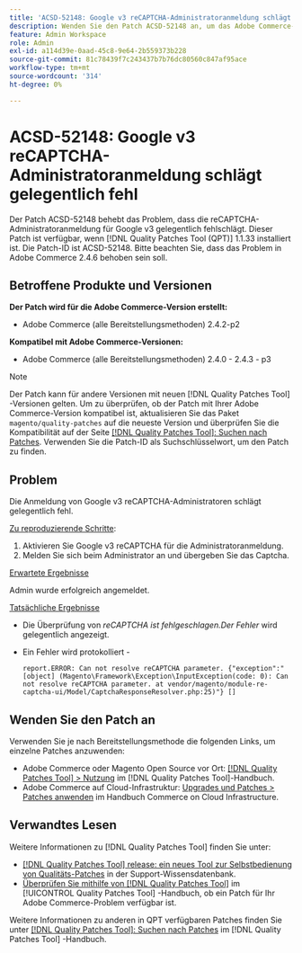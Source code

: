 ```yaml
---
title: 'ACSD-52148: Google v3 reCAPTCHA-Administratoranmeldung schlägt gelegentlich fehl'
description: Wenden Sie den Patch ACSD-52148 an, um das Adobe Commerce-Problem zu beheben, bei dem die reCAPTCHA-Administratoranmeldung für Google v3 gelegentlich fehlschlägt.
feature: Admin Workspace
role: Admin
exl-id: a114d39e-0aad-45c8-9e64-2b559373b228
source-git-commit: 81c78439f7c243437b7b76dc80560c847af95ace
workflow-type: tm+mt
source-wordcount: '314'
ht-degree: 0%

---
```


# ACSD-52148: Google v3 reCAPTCHA-Administratoranmeldung schlägt gelegentlich fehl

Der Patch ACSD-52148 behebt das Problem, dass die reCAPTCHA-Administratoranmeldung für Google v3 gelegentlich fehlschlägt. Dieser Patch ist verfügbar, wenn [!DNL Quality Patches Tool (QPT)] 1.1.33 installiert ist. Die Patch-ID ist ACSD-52148. Bitte beachten Sie, dass das Problem in Adobe Commerce 2.4.6 behoben sein soll.

## Betroffene Produkte und Versionen

**Der Patch wird für die Adobe Commerce-Version erstellt:**

* Adobe Commerce (alle Bereitstellungsmethoden) 2.4.2-p2

**Kompatibel mit Adobe Commerce-Versionen:**

* Adobe Commerce (alle Bereitstellungsmethoden) 2.4.0 - 2.4.3 - p3

>[!NOTE]
>
>Der Patch kann für andere Versionen mit neuen [!DNL Quality Patches Tool] -Versionen gelten. Um zu überprüfen, ob der Patch mit Ihrer Adobe Commerce-Version kompatibel ist, aktualisieren Sie das Paket `magento/quality-patches` auf die neueste Version und überprüfen Sie die Kompatibilität auf der Seite [[!DNL Quality Patches Tool]: Suchen nach Patches](https://experienceleague.adobe.com/tools/commerce-quality-patches/index.html). Verwenden Sie die Patch-ID als Suchschlüsselwort, um den Patch zu finden.

## Problem

Die Anmeldung von Google v3 reCAPTCHA-Administratoren schlägt gelegentlich fehl.

<u>Zu reproduzierende Schritte</u>:

1. Aktivieren Sie Google v3 reCAPTCHA für die Administratoranmeldung.
1. Melden Sie sich beim Administrator an und übergeben Sie das Captcha.

<u>Erwartete Ergebnisse</u>

Admin wurde erfolgreich angemeldet.

<u>Tatsächliche Ergebnisse</u>

* Die Überprüfung von *reCAPTCHA ist fehlgeschlagen.Der Fehler* wird gelegentlich angezeigt.
* Ein Fehler wird protokolliert -

  ```
  report.ERROR: Can not resolve reCAPTCHA parameter. {"exception":"[object] (Magento\Framework\Exception\InputException(code: 0): Can not resolve reCAPTCHA parameter. at vendor/magento/module-re-captcha-ui/Model/CaptchaResponseResolver.php:25)"} []
  ```

## Wenden Sie den Patch an

Verwenden Sie je nach Bereitstellungsmethode die folgenden Links, um einzelne Patches anzuwenden:

* Adobe Commerce oder Magento Open Source vor Ort: [[!DNL Quality Patches Tool] > Nutzung](/help/tools/quality-patches-tool/usage.md) im [!DNL Quality Patches Tool]-Handbuch.
* Adobe Commerce auf Cloud-Infrastruktur: [Upgrades und Patches > Patches anwenden](https://experienceleague.adobe.com/docs/commerce-cloud-service/user-guide/develop/upgrade/apply-patches.html) im Handbuch Commerce on Cloud Infrastructure.

## Verwandtes Lesen

Weitere Informationen zu [!DNL Quality Patches Tool] finden Sie unter:

* [[!DNL Quality Patches Tool] release: ein neues Tool zur Selbstbedienung von Qualitäts-Patches](https://experienceleague.adobe.com/en/docs/commerce-knowledge-base/kb/announcements/commerce-announcements/magento-quality-patches-released-new-tool-to-self-serve-quality-patches) in der Support-Wissensdatenbank.
* [Überprüfen Sie mithilfe von  [!DNL Quality Patches Tool]](/help/tools/quality-patches-tool/patches-available-in-qpt/check-patch-for-magento-issue-with-magento-quality-patches.md) im [!UICONTROL Quality Patches Tool] -Handbuch, ob ein Patch für Ihr Adobe Commerce-Problem verfügbar ist.


Weitere Informationen zu anderen in QPT verfügbaren Patches finden Sie unter [[!DNL Quality Patches Tool]: Suchen nach Patches](https://experienceleague.adobe.com/tools/commerce-quality-patches/index.html) im [!DNL Quality Patches Tool] -Handbuch.
